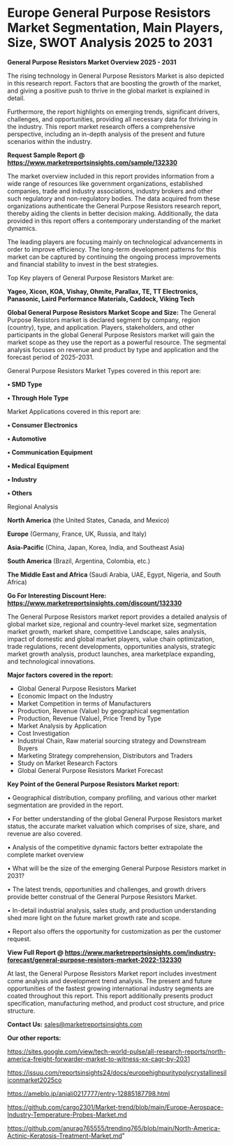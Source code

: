 # Europe General Purpose Resistors Market Segmentation, Main Players, Size, SWOT Analysis 2025 to 2031

<Strong> General Purpose Resistors Market Overview 2025 - 2031</strong>

The rising technology in General Purpose Resistors Market is also depicted in this research report. Factors that are boosting the growth of the market, and giving a positive push to thrive in the global market is explained in detail.

Furthermore, the report highlights on emerging trends, significant drivers, challenges, and opportunities, providing all necessary data for thriving in the industry. This report market research offers a comprehensive perspective, including an in-depth analysis of the present and future scenarios within the industry.

<strong>Request Sample Report @ <a href=https://www.marketreportsinsights.com/sample/132330>https://www.marketreportsinsights.com/sample/132330</a></strong>

The market overview included in this report provides information from a wide range of resources like government organizations, established companies, trade and industry associations, industry brokers and other such regulatory and non-regulatory bodies. The data acquired from these organizations authenticate the General Purpose Resistors research report, thereby aiding the clients in better decision making. Additionally, the data provided in this report offers a contemporary understanding of the market dynamics.

The leading players are focusing mainly on technological advancements in order to improve efficiency. The long-term development patterns for this market can be captured by continuing the ongoing process improvements and financial stability to invest in the best strategies.

Top Key players of General Purpose Resistors Market are:

<strong>Yageo, Xicon, KOA, Vishay, Ohmite, Parallax, TE, TT Electronics, Panasonic, Laird Performance Materials, Caddock, Viking Tech</strong>

<strong><b>Global General Purpose Resistors Market Scope and Size:</b></strong>
The General Purpose Resistors market is declared segment by company, region (country), type, and application. Players, stakeholders, and other participants in the global General Purpose Resistors market will gain the market scope as they use the report as a powerful resource. The segmental analysis focuses on revenue and product by type and application and the forecast period of 2025-2031.

General Purpose Resistors Market Types covered in this report are:

<strong>• SMD Type

• Through Hole Type</strong>

Market Applications covered in this report are:

<strong>• Consumer Electronics

• Automotive

• Communication Equipment

• Medical Equipment

• Industry

• Others</strong> 

Regional Analysis

<strong>North America</strong> (the United States, Canada, and Mexico)

<strong>Europe</strong> (Germany, France, UK, Russia, and Italy)

<strong>Asia-Pacific</strong> (China, Japan, Korea, India, and Southeast Asia)

<strong>South America</strong> (Brazil, Argentina, Colombia, etc.)

<strong>The Middle East and Africa</strong> (Saudi Arabia, UAE, Egypt, Nigeria, and South Africa)

<strong>Go For Interesting Discount Here: <a href=https://www.marketreportsinsights.com/discount/132330>https://www.marketreportsinsights.com/discount/132330</a></strong>

The General Purpose Resistors market report provides a detailed analysis of global market size, regional and country-level market size, segmentation market growth, market share, competitive Landscape, sales analysis, impact of domestic and global market players, value chain optimization, trade regulations, recent developments, opportunities analysis, strategic market growth analysis, product launches, area marketplace expanding, and technological innovations.

<strong><b>Major factors covered in the report:</b></strong>
<ul>
  <li>Global General Purpose Resistors Market </li>
  <li>Economic Impact on the Industry</li>
  <li>Market Competition in terms of Manufacturers</li>
  <li>Production, Revenue (Value) by geographical segmentation</li>
  <li>Production, Revenue (Value), Price Trend by Type</li>
  <li>Market Analysis by Application</li>
  <li>Cost Investigation</li>
  <li>Industrial Chain, Raw material sourcing strategy and Downstream Buyers</li>
  <li>Marketing Strategy comprehension, Distributors and Traders</li>
  <li>Study on Market Research Factors</li>
  <li>Global General Purpose Resistors Market Forecast</li>
</ul>

<strong><b>Key Point of the General Purpose Resistors Market report:</b></strong>

• Geographical distribution, company profiling, and various other market segmentation are provided in the report.

• For better understanding of the global General Purpose Resistors market status, the accurate market valuation which comprises of size, share, and revenue are also covered.

• Analysis of the competitive dynamic factors better extrapolate the complete market overview

• What will be the size of the emerging General Purpose Resistors market in 2031?

• The latest trends, opportunities and challenges, and growth drivers provide better construal of the General Purpose Resistors Market.

• In-detail industrial analysis, sales study, and production understanding shed more light on the future market growth rate and scope.

• Report also offers the opportunity for customization as per the customer request.

<strong><b>View Full Report @ <a href=https://www.marketreportsinsights.com/industry-forecast/general-purpose-resistors-market-2022-132330>https://www.marketreportsinsights.com/industry-forecast/general-purpose-resistors-market-2022-132330</a></b></strong>


At last, the General Purpose Resistors Market report includes investment come analysis and development trend analysis. The present and future opportunities of the fastest growing international industry segments are coated throughout this report. This report additionally presents product specification, manufacturing method, and product cost structure, and price structure.

<strong>Contact Us:</strong>
sales@marketreportsinsights.com

<strong>Our other reports:</strong>

<a href=https://sites.google.com/view/tech-world-pulse/all-research-reports/north-america-freight-forwarder-market-to-witness-xx-cagr-by-2031>https://sites.google.com/view/tech-world-pulse/all-research-reports/north-america-freight-forwarder-market-to-witness-xx-cagr-by-2031</a>

<a href=https://issuu.com/reportsinsights24/docs/europehighpuritypolycrystallinesiliconmarket2025co>https://issuu.com/reportsinsights24/docs/europehighpuritypolycrystallinesiliconmarket2025co</a>

<a href=https://ameblo.jp/anjali0217777/entry-12885187798.html>https://ameblo.jp/anjali0217777/entry-12885187798.html</a>

<a href=https://github.com/cargo2301/Market-trend/blob/main/Europe-Aerospace-Industry-Temperature-Probes-Market.md>https://github.com/cargo2301/Market-trend/blob/main/Europe-Aerospace-Industry-Temperature-Probes-Market.md</a>

<a href=https://github.com/anurag765555/trending765/blob/main/North-America-Actinic-Keratosis-Treatment-Market.md>https://github.com/anurag765555/trending765/blob/main/North-America-Actinic-Keratosis-Treatment-Market.md</a>"
